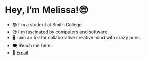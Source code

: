 # Hey, I’m Melissa!😎
- 📚 I'm a student at Smith College.
- 😍 I’m fascinated by computers and software. 
- 🖥 I am a⭐ 5-star collaborative creative mind with crazy puns.
- 🗨️ Reach me here: 
- 📨 [Email](mailto:mkabalisa@smith.edu)

<!---
melissa-mk/melissa-mk is a ✨ special ✨ repository because its `README.md` (this file) appears on your GitHub profile.
You can click the Preview link to take a look at your changes.
---> 
